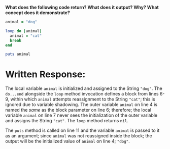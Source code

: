 **What does the following code return? What does it output? Why? What concept does it demonstrate?**

```ruby
animal = "dog"

loop do |animal|
  animal = "cat"
  break
end

puts animal
```

# Written Response:

The local variable `animal` is initialized and assigned to the String `"dog"`. The `do...end` alongside the `loop` method invocation defines a block from lines 6-9, within which `animal` attempts reassignment to the String `"cat"`; this is ignored due to variable shadowing. The outer variable `animal` on line 4 is named the *same* as the block parameter on line 6; therefore; the local variable `animal` on line 7 never sees the initialization of the outer variable and assigns the String `"cat"`. The `loop` method returns `nil`.

The `puts` method is called on line 11 and the variable `animal` is passed to it as an argument; since `animal` was not reassigned inside the block; the output will be the initialized value of `animal` on line 4; `"dog"`. 